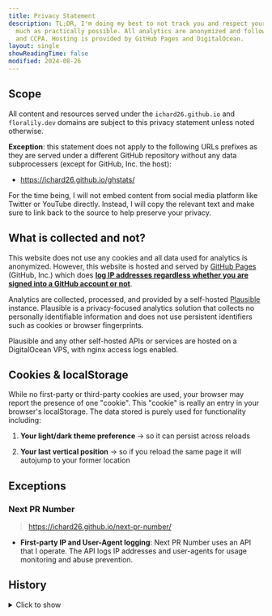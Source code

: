 ```yaml
---
title: Privacy Statement
description: TL;DR, I'm doing my best to not track you and respect your privacy as
  much as practically possible. All analytics are anonymized and follow GDPR, PECR
  and CCPA. Hosting is provided by GitHub Pages and DigitalOcean.
layout: single
showReadingTime: false
modified: 2024-08-26
---
```


## Scope

All content and resources served under the `ichard26.github.io` and `floralily.dev`
domains are subject to this privacy statement unless noted otherwise.

**Exception**: this statement does not apply to the following URLs prefixes as they are
served under a different GitHub repository without any data subprocessers (except for
GitHub, Inc. the host):

- <https://ichard26.github.io/ghstats/>

For the time being, I will not embed content from social media platform like Twitter or
YouTube directly. Instead, I will copy the relevant text and make sure to link back to the
source to help preserve your privacy.

## What is collected and not?

This website does not use any cookies and all data used for analytics is anonymized.
However, this website is hosted and served by [GitHub Pages][pages] (GitHub, Inc.) which
does
[**log IP addresses regardless whether you are signed into a GitHub account or not**][pages-data].

Analytics are collected, processed, and provided by a self-hosted [Plausible] instance.
Plausible is a privacy-focused analytics solution that collects no personally identifiable
information and does not use persistent identifiers such as cookies or browser
fingerprints.

Plausible and any other self-hosted APIs or services are hosted on a DigitalOcean VPS,
with nginx access logs enabled.

## Cookies & localStorage

While no first-party or third-party cookies are used, your browser may report the presence
of one "cookie". This "cookie" is really an entry in your browser's localStorage. The data
stored is purely used for functionality including:

1. **Your light/dark theme preference** -> so it can persist across reloads

1. **Your last vertical position** -> so if you reload the same page it will autojump to
   your former location

## Exceptions

### Next PR Number

> https://ichard26.github.io/next-pr-number/

- **First-party IP and User-Agent logging**: Next PR Number uses an API that I operate.
  The API logs IP addresses and user-agents for usage monitoring and abuse prevention.

## History

<details>
<summary>Click to show</summary>

- **August 26, 2024**: Web analytics are now provided by a self-hosted Plausible Community
  Edition instance.

- **September 27, 2023**: Next PR Number is now powered by a backend that I own and
  control. The host and API do have minimal logging set up. This eliminates the
  third-party GitHub cookies though!

- **September 24, 2023**: microanalytics.io recontinued their free plan so everything's
  back to the status quo. Crazy, I know.

- **February 26, 2023**: microanalytics.io discontinued their free plan so all web
  analytics have been removed. That also means that <https://ichard26.github.io/ghstats/>
  now falls under this privacy statement without any exceptions (it never had
  microanalytics.io enabled).

- **May 14, 2022**: actually, microanalytics.io, or specifically
  <https://microanalytics.io/js/script.js>, doesn't set cookies if loaded into an external
  webpage. Cookies are only set if any resources under <https://microanalytics.io> are
  accessed directly. Therefore, this website does not use third-party cookies (unless you
  access <https://microanalytics.io> directly beforehand). Although, Next PR Number still
  has third-party cookies though as the GitHub API sets its own. *Hopefully I finally got
  this right. Cookies are hard.*

- **May 13, 2022**: turns out that GitHub (or at least their API) and microanalytics set
  their own cookies, so sadly third-party cookies do exist :(

- **May 13, 2022**: Next PR Number (<https://ichard26.github.io/next-pr-number/>) now uses
  [microanalytics.io] in accordance in this privacy statement

</details>

[microanalytics.io]: https://microanalytics.io/
[pages]: https://pages.github.com/
[pages-data]: https://docs.github.com/en/pages/getting-started-with-github-pages/about-github-pages#data-collection
[plausible]: https://plausible.io/data-policy
